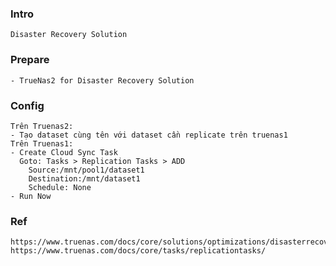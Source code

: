 
### Intro
    Disaster Recovery Solution

### Prepare
    - TrueNas2 for Disaster Recovery Solution

### Config
    Trên Truenas2:
    - Tạo dataset cùng tên với dataset cần replicate trên truenas1
    Trên Truenas1:
    - Create Cloud Sync Task
      Goto: Tasks > Replication Tasks > ADD
        Source:/mnt/pool1/dataset1
        Destination:/mnt/dataset1
        Schedule: None
    - Run Now
    
### Ref
    https://www.truenas.com/docs/core/solutions/optimizations/disasterrecovery/
    https://www.truenas.com/docs/core/tasks/replicationtasks/
   
